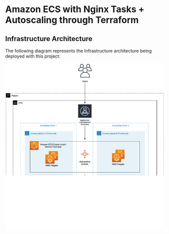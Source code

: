# Amazon ECS with Nginx Tasks + Autoscaling through Terraform

## Infrastructure Architecture

The following diagram represents the Infrastructure architecture being deployed with this project:

![ScreenShot](./diagram.png)
